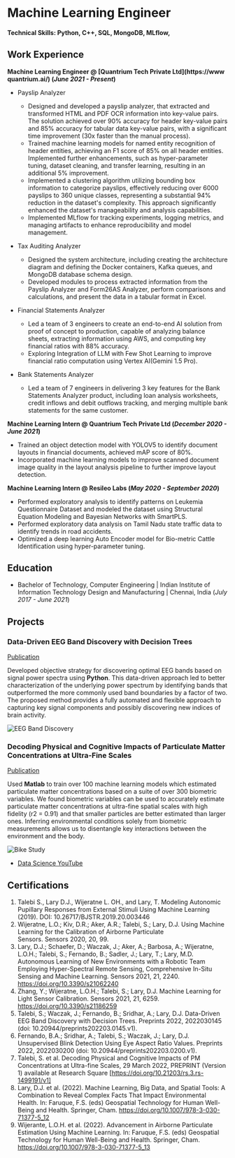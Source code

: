 # Machine Learning Engineer

#### Technical Skills: Python, C++, SQL, MongoDB, MLflow, 


## Work Experience
**Machine Learning Engineer @ [Quantrium Tech Private Ltd](https://www quantrium.ai/) (_June 2021 - Present_)**
- Payslip Analyzer
    - Designed and developed a payslip analyzer, that extracted and transformed HTML and PDF OCR information into key-value pairs. The solution achieved over 90% accuracy for header key-value pairs and 85% accuracy for
    tabular data key-value pairs, with a significant time improvement (30x faster than the manual process).
    - Trained machine learning models for named entity recognition of header entities, achieving an F1 score of 85% on all header entities. Implemented further enhancements, such as hyper-parameter tuning, dataset cleaning, and
    transfer learning, resulting in an additional 5% improvement.
    - Implemented a clustering algorithm utilizing bounding box information to categorize payslips, effectively reducing over 6000 payslips to 360 unique classes, representing a substantial 94% reduction in the dataset's
    complexity. This approach significantly enhanced the dataset's manageability and analysis capabilities.
    - Implemented MLflow for tracking experiments, logging metrics, and managing artifacts to enhance reproducibility and model management.

- Tax Auditing Analyzer
    - Designed the system architecture, including creating the architecture diagram and defining the Docker containers, Kafka queues, and MongoDB database schema design.
    - Developed modules to process extracted information from the Payslip Analyzer and Form26AS Analyzer, perform comparisons and calculations, and present the data in a tabular format in Excel.

- Financial Statements Analyzer
    - Led a team of 3 engineers to create an end-to-end AI solution from proof of concept to production, capable of analyzing balance sheets, extracting information using AWS, and computing key financial ratios with 88%
    accuracy.
    - Exploring Integration of LLM with Few Shot Learning to improve financial ratio computation using Vertex AI(Gemini 1.5 Pro).

- Bank Statements Analyzer
    - Led a team of 7 engineers in delivering 3 key features for the Bank Statements Analyzer product, including loan analysis worksheets, credit inflows and debit outflows tracking, and merging multiple bank statements for the same customer.

**Machine Learning Intern @ Quantrium Tech Private Ltd (_December 2020 - June 2021_)**
-  Trained an object detection model with YOLOV5 to identify document layouts in financial documents, achieved mAP score of 80%.
- Incorporated machine learning models to improve scanned document image quality in the layout analysis pipeline to further improve layout detection.

**Machine Learning Intern @ Resileo Labs (_May 2020 - September 2020_)**
- Performed exploratory analysis to identify patterns on Leukemia Questionnaire Dataset and modeled the dataset using Structural Equation Modeling and Bayesian Networks with SmartPLS.
- Performed exploratory data analysis on Tamil Nadu state traffic data to identify trends in road accidents.
- Optimized a deep learning Auto Encoder model for Bio-metric Cattle Identification using hyper-parameter tuning.

## Education
- Bachelor of Technology, Computer Engineering | Indian Institute of Information Technology Design and Manufacturing | Chennai, India (_July 2017 - June 2021_)

## Projects
### Data-Driven EEG Band Discovery with Decision Trees
[Publication](https://www.mdpi.com/1424-8220/22/8/3048)

Developed objective strategy for discovering optimal EEG bands based on signal power spectra using **Python**. This data-driven approach led to better characterization of the underlying power spectrum by identifying bands that outperformed the more commonly used band boundaries by a factor of two. The proposed method provides a fully automated and flexible approach to capturing key signal components and possibly discovering new indices of brain activity.

![EEG Band Discovery](/assets/img/eeg_band_discovery.jpeg)

### Decoding Physical and Cognitive Impacts of Particulate Matter Concentrations at Ultra-Fine Scales
[Publication](https://www.mdpi.com/1424-8220/22/11/4240)

Used **Matlab** to train over 100 machine learning models which estimated particulate matter concentrations based on a suite of over 300 biometric variables. We found biometric variables can be used to accurately estimate particulate matter concentrations at ultra-fine spatial scales with high fidelity (r2 = 0.91) and that smaller particles are better estimated than larger ones. Inferring environmental conditions solely from biometric measurements allows us to disentangle key interactions between the environment and the body.

![Bike Study](/assets/img/bike_study.jpeg)


- [Data Science YouTube](https://www.youtube.com/channel/UCa9gErQ9AE5jT2DZLjXBIdA)

## Certifications
1. Talebi S., Lary D.J., Wijeratne L. OH., and Lary, T. Modeling Autonomic Pupillary Responses from External Stimuli Using Machine Learning (2019). DOI: 10.26717/BJSTR.2019.20.003446
2. Wijeratne, L.O.; Kiv, D.R.; Aker, A.R.; Talebi, S.; Lary, D.J. Using Machine Learning for the Calibration of Airborne Particulate Sensors. Sensors 2020, 20, 99.
3. Lary, D.J.; Schaefer, D.; Waczak, J.; Aker, A.; Barbosa, A.; Wijeratne, L.O.H.; Talebi, S.; Fernando, B.; Sadler, J.; Lary, T.; Lary, M.D. Autonomous Learning of New Environments with a Robotic Team Employing Hyper-Spectral Remote Sensing, Comprehensive In-Situ Sensing and Machine Learning. Sensors 2021, 21, 2240. https://doi.org/10.3390/s21062240
4. Zhang, Y.; Wijeratne, L.O.H.; Talebi, S.; Lary, D.J. Machine Learning for Light Sensor Calibration. Sensors 2021, 21, 6259. https://doi.org/10.3390/s21186259
5. Talebi, S.; Waczak, J.; Fernando, B.; Sridhar, A.; Lary, D.J. Data-Driven EEG Band Discovery with Decision Trees. Preprints 2022, 2022030145 (doi: 10.20944/preprints202203.0145.v1).
6. Fernando, B.A.; Sridhar, A.; Talebi, S.; Waczak, J.; Lary, D.J. Unsupervised Blink Detection Using Eye Aspect Ratio Values. Preprints 2022, 2022030200 (doi: 10.20944/preprints202203.0200.v1).
7. Talebi, S. et al. Decoding Physical and Cognitive Impacts of PM Concentrations at Ultra-fine Scales, 29 March 2022, PREPRINT (Version 1) available at Research Square [https://doi.org/10.21203/rs.3.rs-1499191/v1]
8. Lary, D.J. et al. (2022). Machine Learning, Big Data, and Spatial Tools: A Combination to Reveal Complex Facts That Impact Environmental Health. In: Faruque, F.S. (eds) Geospatial Technology for Human Well-Being and Health. Springer, Cham. https://doi.org/10.1007/978-3-030-71377-5_12
9. Wijerante, L.O.H. et al. (2022). Advancement in Airborne Particulate Estimation Using Machine Learning. In: Faruque, F.S. (eds) Geospatial Technology for Human Well-Being and Health. Springer, Cham. https://doi.org/10.1007/978-3-030-71377-5_13

